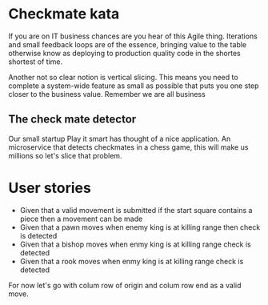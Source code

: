# Checkmate kata 

If you are on IT business chances are you hear of this Agile thing. Iterations and small feedback loops are of the essence, bringing value to the table otherwise know as deploying to production quality code in the shortes shortest of time.

Another not so clear notion is vertical slicing. This means you need to complete a system-wide feature as small as possible that puts you one step closer to the business value. Remember we are all business

## The check mate detector

Our small startup Play it smart has thought of a nice application. An microservice that detects checkmates in a chess game, this will make us millions so let's slice that problem.

# User stories

* Given that a valid movement is submitted if the start square contains a piece then a movement can be made
* Given that a pawn moves when enemy king is at killing range then check is detected
* Given that a bishop moves when enmy king is at killing range check is detected
* Given that a rook moves when enmy king is at killing range check is detected

For now let's go with colum row of origin and colum row end as a valid move.
